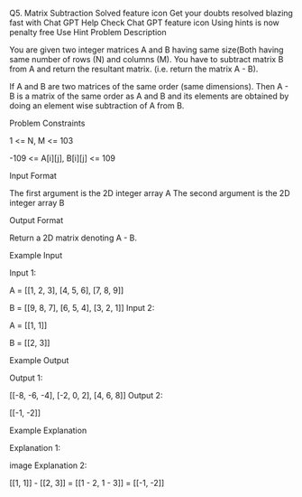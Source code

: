 

Q5. Matrix Subtraction
Solved
feature icon
Get your doubts resolved blazing fast with Chat GPT Help
Check Chat GPT
feature icon
Using hints is now penalty free
Use Hint
Problem Description

You are given two integer matrices A and B having same size(Both having same number of rows (N) and columns (M). You have to subtract matrix B from A and return the resultant matrix. (i.e. return the matrix A - B).

If A and B are two matrices of the same order (same dimensions). Then A - B is a matrix of the same order as A and B and its elements are obtained by doing an element wise subtraction of A from B.


Problem Constraints

1 <= N, M <= 103

-109 <= A[i][j], B[i][j] <= 109



Input Format

The first argument is the 2D integer array A
The second argument is the 2D integer array B


Output Format

Return a 2D matrix denoting A - B.



Example Input

Input 1:

A =  [[1, 2, 3], 
      [4, 5, 6], 
      [7, 8, 9]]

B =  [[9, 8, 7], 
      [6, 5, 4], 
      [3, 2, 1]]
Input 2:

A = [[1, 1]]
 
B = [[2, 3]] 


Example Output

Output 1:

 [[-8, -6, -4],
  [-2, 0, 2],
  [4, 6, 8]]
Output 2:

 [[-1, -2]]


Example Explanation

Explanation 1:

 image
Explanation 2:

 [[1, 1]] - [[2, 3]] = [[1 - 2, 1 - 3]] = [[-1, -2]]
